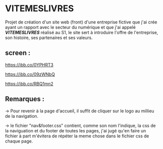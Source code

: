 # VITEMESLIVRES

Projet de création d'un site web (front) d'une entreprise fictive que j'ai crée ayant un rapport avec le secteur du numérique et que j'ai appelé ***VITEMESLIVRES*** réalisé au S1, le site sert à introduire l'offre de l'entreprise, son histoire, ses partenaires et ses valeurs. 

## screen :

https://ibb.co/0YPHRT3

https://ibb.co/09zWNbQ

https://ibb.co/RBQ1mn2


## Remarques :

 -> Pour revenir à la page d'accueil, il suffit de cliquer sur le logo au millieu de la navigation.

 -> le fichier "nav&footer.css" contient, comme son nom l'indique, la css de la naviguation et du footer de toutes les pages, j'ai jugé qu'en faire un fichier à part m'évitera de répéter la meme chose dans le fichier css de chaque page.





       

